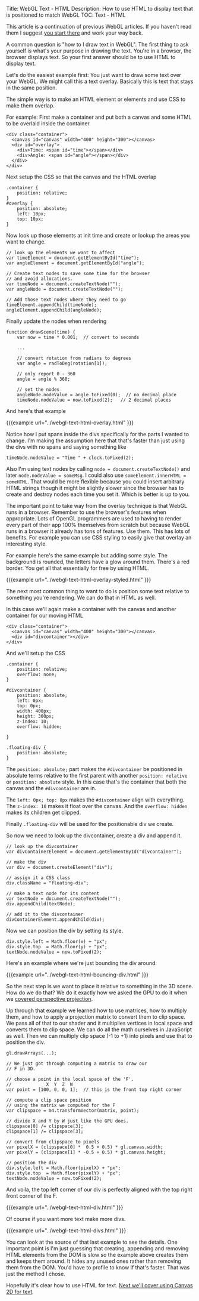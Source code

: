 Title: WebGL Text - HTML
Description: How to use HTML to display text that is positioned to match WebGL
TOC: Text - HTML


This article is a continuation of previous WebGL articles.
If you haven't read them I suggest [you start there](webgl-3d-perspective.html)
and work your way back.

A common question is "how to I draw text in WebGL". The first thing to ask yourself
is what's your purpose in drawing the text. You're in a browser, the browser
displays text. So your first answer should be to use HTML to display text.

Let's do the easiest example first: You just want to draw some text over
your WebGL. We might call this a text overlay. Basically this is text that stays
in the same position.

The simple way is to make an HTML element or elements and use CSS to make them overlap.

For example: First make a container and put both a canvas and some HTML to be
overlaid inside the container.

    <div class="container">
      <canvas id="canvas" width="400" height="300"></canvas>
      <div id="overlay">
        <div>Time: <span id="time"></span></div>
        <div>Angle: <span id="angle"></span></div>
      </div>
    </div>

Next setup the CSS so that the canvas and the HTML overlap

    .container {
        position: relative;
    }
    #overlay {
        position: absolute;
        left: 10px;
        top: 10px;
    }

Now look up those elements at init time and create or lookup the areas you want to
change.

    // look up the elements we want to affect
    var timeElement = document.getElementById("time");
    var angleElement = document.getElementById("angle");

    // Create text nodes to save some time for the browser
    // and avoid allocations.
    var timeNode = document.createTextNode("");
    var angleNode = document.createTextNode("");

    // Add those text nodes where they need to go
    timeElement.appendChild(timeNode);
    angleElement.appendChild(angleNode);

Finally update the nodes when rendering

    function drawScene(time) {
        var now = time * 0.001;  // convert to seconds

        ...

        // convert rotation from radians to degrees
        var angle = radToDeg(rotation[1]);

        // only report 0 - 360
        angle = angle % 360;

        // set the nodes
        angleNode.nodeValue = angle.toFixed(0);  // no decimal place
        timeNode.nodeValue = now.toFixed(2);   // 2 decimal places

And here's that example

{{{example url="../webgl-text-html-overlay.html" }}}

Notice how I put spans inside the divs specifically for the parts I wanted to change. I'm making the
assumption here that that's faster than just using the divs with no spans and saying something like

    timeNode.nodeValue = "Time " + clock.toFixed(2);

Also I'm using text nodes by calling `node = document.createTextNode()` and later `node.nodeValue = someMsg`.
I could also use `someElement.innerHTML = someHTML`. That would be more flexible because you could
insert arbitrary HTML strings though it might be slightly slower since the browser has to create
and destroy nodes each time you set it. Which is better is up to you.

The important point to take way from the overlay technique is that WebGL runs in a browser. Remember to
use the browser's features when appropriate. Lots of OpenGL programmers are used to having to render
every part of their app 100% themselves from scratch but because WebGL runs in a browser it already
has tons of features. Use them. This has lots of benefits. For example you can use CSS styling to
easily give that overlay an interesting style.

For example here's the same example but adding some style. The background is rounded, the letters have
a glow around them. There's a red border. You get all that essentially for free by using HTML.

{{{example url="../webgl-text-html-overlay-styled.html" }}}

The next most common thing to want to do is position some text relative to something you're rendering.
We can do that in HTML as well.

In this case we'll again make a container with the canvas and another container for our moving HTML

    <div class="container">
      <canvas id="canvas" width="400" height="300"></canvas>
      <div id="divcontainer"></div>
    </div>

And we'll setup the CSS

    .container {
        position: relative;
        overflow: none;
    }

    #divcontainer {
        position: absolute;
        left: 0px;
        top: 0px;
        width: 400px;
        height: 300px;
        z-index: 10;
        overflow: hidden;

    }

    .floating-div {
        position: absolute;
    }

The `position: absolute;` part makes the `#divcontainer` be positioned in absolute terms relative
to the first parent with another `position: relative` or `position: absolute` style. In this case
that's the container that both the canvas and the `#divcontainer` are in.

The `left: 0px; top: 0px` makes the `#divcontainer` align with everything. The `z-index: 10` makes
it float over the canvas. And the `overflow: hidden` makes its children get clipped.

Finally `.floating-div` will be used for the positionable div we create.

So now we need to look up the divcontainer, create a div and append it.

    // look up the divcontainer
    var divContainerElement = document.getElementById("divcontainer");

    // make the div
    var div = document.createElement("div");

    // assign it a CSS class
    div.className = "floating-div";

    // make a text node for its content
    var textNode = document.createTextNode("");
    div.appendChild(textNode);

    // add it to the divcontainer
    divContainerElement.appendChild(div);


Now we can position the div by setting its style.

    div.style.left = Math.floor(x) + "px";
    div.style.top  = Math.floor(y) + "px";
    textNode.nodeValue = now.toFixed(2);

Here's an example where we're just bounding the div around.

{{{example url="../webgl-text-html-bouncing-div.html" }}}

So the next step is we want to place it relative to something in the 3D scene.
How do we do that? We do it exactly how we asked the GPU to do it when we
[covered perspective projection](webgl-3d-perspective.html).

Up through that example we learned how to use matrices, how to multiply them,
and how to apply a projection matrix to convert them to clip space. We pass all
of that to our shader and it multiplies vertices in local space and converts
them to clip space. We can do all the math ourselves in JavaScript as well.
Then we can multiply clip space (-1 to +1) into pixels and use
that to position the div.

    gl.drawArrays(...);

    // We just got through computing a matrix to draw our
    // F in 3D.

    // choose a point in the local space of the 'F'.
    //             X  Y  Z  W
    var point = [100, 0, 0, 1];  // this is the front top right corner

    // compute a clip space position
    // using the matrix we computed for the F
    var clipspace = m4.transformVector(matrix, point);

    // divide X and Y by W just like the GPU does.
    clipspace[0] /= clipspace[3];
    clipspace[1] /= clipspace[3];

    // convert from clipspace to pixels
    var pixelX = (clipspace[0] *  0.5 + 0.5) * gl.canvas.width;
    var pixelY = (clipspace[1] * -0.5 + 0.5) * gl.canvas.height;

    // position the div
    div.style.left = Math.floor(pixelX) + "px";
    div.style.top  = Math.floor(pixelY) + "px";
    textNode.nodeValue = now.toFixed(2);

And voila, the top left corner of our div is perfectly aligned
with the top right front corner of the F.

{{{example url="../webgl-text-html-div.html" }}}

Of course if you want more text make more divs.

{{{example url="../webgl-text-html-divs.html" }}}

You can look at the source of that last example to see the
details. One important point is I'm just guessing that
creating, appending and removing HTML elements from the DOM
is slow so the example above creates them and keeps them
around. It hides any unused ones rather than removing them
from the DOM. You'd have to profile to know if that's faster.
That was just the method I chose.

Hopefully it's clear how to use HTML for text. [Next we'll
cover using Canvas 2D for text](webgl-text-canvas2d.html).



